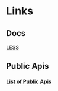 # Links

## Docs
[LESS](https://lesscss.org/features/)

## Public Apis
#### [List of Public Apis](https://www.potterapi.com/)
